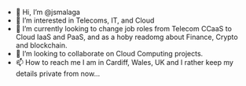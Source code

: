 - 👋 Hi, I’m @jsmalaga
- 👀 I’m interested in Telecoms, IT, and Cloud
- 🌱 I’m currently looking to change job roles from Telecom CCaaS to Cloud IaaS and PaaS, and as a hoby readomg about Finance, Crypto and blockchain.
- 💞️ I’m looking to collaborate on Cloud Computing projects.
- 📫 How to reach me I am in Cardiff, Wales, UK and I rather keep my details private from now...

<!---
jsmalaga/jsmalaga is a ✨ special ✨ repository because its `README.md` (this file) appears on your GitHub profile.
You can click the Preview link to take a look at your changes.
--->
